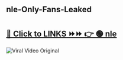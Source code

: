 
 ## nle-Only-Fans-Leaked

# <h2><a href="https://clipsfans.com/nle&ref=git">🔗 Click to LINKS ⏩⏩ 👉 🟢 nle </a></h2>

<a href="https://clipsfans.com/nle&ref=git" rel="nofollow" data-target="animated-image.originalLink"><img src="https://i.ibb.co.com/xMMVF88/686577567.gif" alt="Viral Video Original" style="max-width: 100%; display: inline-block;" data-target="animated-image.originalImage"></a>

